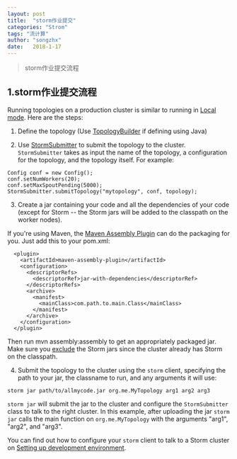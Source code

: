 ```yaml
---
layout: post
title:  "storm作业提交"
categories: "Strom"
tags: "流计算"
author: "songzhx"
date:   2018-1-17
---
```




>storm作业提交流程
>
>

## 1.storm作业提交流程



Running topologies on a production cluster is similar to running in [Local mode](http://storm.apache.org/releases/1.1.1/Local-mode.html). Here are the steps:

1) Define the topology (Use [TopologyBuilder](http://storm.apache.org/releases/1.1.1/javadocs/org/apache/storm/topology/TopologyBuilder.html) if defining using Java)

2) Use [StormSubmitter](http://storm.apache.org/releases/1.1.1/javadocs/org/apache/storm/StormSubmitter.html) to submit the topology to the cluster. `StormSubmitter` takes as input the name of the topology, a configuration for the topology, and the topology itself. For example:

```
Config conf = new Config();
conf.setNumWorkers(20);
conf.setMaxSpoutPending(5000);
StormSubmitter.submitTopology("mytopology", conf, topology);

```

3) Create a jar containing your code and all the dependencies of your code (except for Storm -- the Storm jars will be added to the classpath on the worker nodes).

If you're using Maven, the [Maven Assembly Plugin](http://maven.apache.org/plugins/maven-assembly-plugin/) can do the packaging for you. Just add this to your pom.xml:

```
  <plugin>
    <artifactId>maven-assembly-plugin</artifactId>
    <configuration>
      <descriptorRefs>  
        <descriptorRef>jar-with-dependencies</descriptorRef>
      </descriptorRefs>
      <archive>
        <manifest>
          <mainClass>com.path.to.main.Class</mainClass>
        </manifest>
      </archive>
    </configuration>
  </plugin>

```

Then run mvn assembly:assembly to get an appropriately packaged jar. Make sure you [exclude](http://maven.apache.org/plugins/maven-assembly-plugin/examples/single/including-and-excluding-artifacts.html) the Storm jars since the cluster already has Storm on the classpath.

4) Submit the topology to the cluster using the `storm` client, specifying the path to your jar, the classname to run, and any arguments it will use:

`storm jar path/to/allmycode.jar org.me.MyTopology arg1 arg2 arg3`

`storm jar` will submit the jar to the cluster and configure the `StormSubmitter` class to talk to the right cluster. In this example, after uploading the jar `storm jar` calls the main function on `org.me.MyTopology` with the arguments "arg1", "arg2", and "arg3".

You can find out how to configure your `storm` client to talk to a Storm cluster on [Setting up development environment](http://storm.apache.org/releases/1.1.1/Setting-up-development-environment.html).